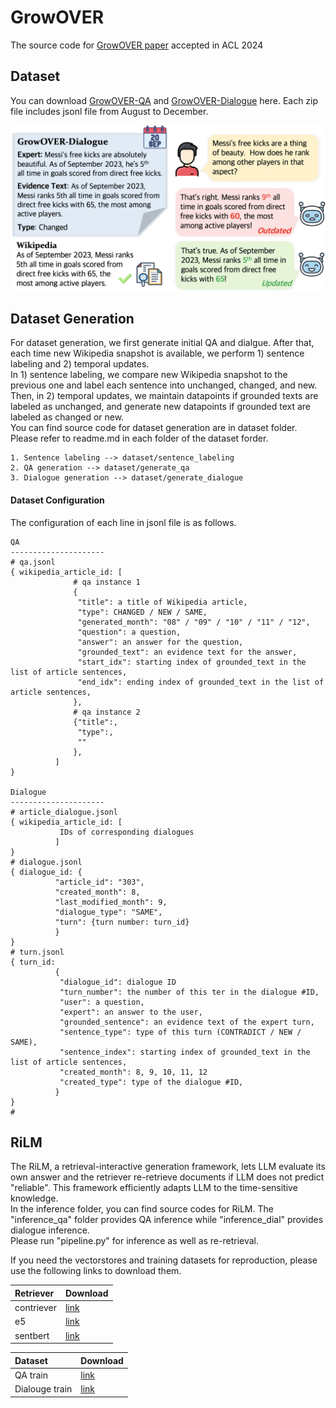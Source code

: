 # GrowOVER
The source code for [GrowOVER paper](https://arxiv.org/abs/2406.05606) accepted in ACL 2024

## Dataset
You can download [GrowOVER-QA](https://drive.google.com/uc?export=download&id=1IcpH71gL1_S9BDIthhvjqj8rKE7HCp1R) and [GrowOVER-Dialogue](https://drive.google.com/file/d/1vnGBRDKeD0O9gxGC1ZUvMi7ySgbhQtoq/view?usp=sharing) here. Each zip file includes jsonl file from August to December.

![Dataset](./image.png)

## Dataset Generation
For dataset generation, we first generate initial QA and dialgue. After that, each time new Wikipedia snapshot is available, we perform 1) sentence labeling and 2) temporal updates.     
In 1) sentence labeling, we compare new Wikipedia snapshot to the previous one and label each sentence into unchanged, changed, and new.   
Then, in 2) temporal updates, we maintain datapoints if grounded texts are labeled as unchanged, and generate new datapoints if grounded text are labeled as changed or new.     
You can find source code for dataset generation are in dataset folder. Please refer to readme.md in each folder of the dataset forder. 

```
1. Sentence labeling --> dataset/sentence_labeling
2. QA generation --> dataset/generate_qa
3. Dialogue generation --> dataset/generate_dialogue
```

#### Dataset Configuration
The configuration of each line in jsonl file is as follows.
```
QA
---------------------
# qa.jsonl
{ wikipedia_article_id: [
              # qa instance 1
              {
               "title": a title of Wikipedia article,
               "type": CHANGED / NEW / SAME,
               "generated_month": "08" / "09" / "10" / "11" / "12",
               "question": a question, 
               "answer": an answer for the question,
               "grounded_text": an evidence text for the answer,
               "start_idx": starting index of grounded_text in the list of article sentences,
               "end_idx": ending index of grounded_text in the list of article sentences,
              },
              # qa instance 2
              {"title":,
               "type":,
               ""
              },
          ]
}

Dialogue
---------------------
# article_dialogue.jsonl
{ wikipedia_article_id: [
           IDs of corresponding dialogues
          ]
}
# dialogue.jsonl
{ dialogue_id: {
          "article_id": "303",
          "created_month": 8,
          "last_modified_month": 9,
          "dialogue_type": "SAME",
          "turn": {turn number: turn_id}
          }
}
# turn.jsonl
{ turn_id: 
          {
           "dialogue_id": dialogue ID
           "turn_number": the number of this ter in the dialogue #ID,
           "user": a question,
           "expert": an answer to the user, 
           "grounded_sentence": an evidence text of the expert turn,
           "sentence_type": type of this turn (CONTRADICT / NEW / SAME),
           "sentence_index": starting index of grounded_text in the list of article sentences,
           "created_month": 8, 9, 10, 11, 12
           "created_type": type of the dialogue #ID,
          }
}           
# 
```

## RiLM 
The RiLM, a retrieval-interactive generation framework, lets LLM evaluate its own answer and the retriever re-retrieve documents if LLM does not predict "reliable". This framework efficiently adapts LLM to the time-sensitive knowledge.   
In the inference folder, you can find source codes for RiLM. The "inference_qa" folder provides QA inference while "inference_dial" provides dialogue inference.    
Please run "pipeline.py" for inference as well as re-retrieval.   

If you need the vectorstores and training datasets for reproduction, please use the following links to download them. 

|Retriever|Download|
|:---|:---|
|contriever|[link](https://drive.google.com/file/d/1J1U-ycDz_vbkWYMusbdDNrRNM_Umf-FH/view?usp=drive_link)|
|e5|[link](https://drive.google.com/file/d/1gce3mLrOI6OPV3oOepiqYMydpiZW-7rw/view?usp=sharing)|
|sentbert|[link](https://drive.google.com/file/d/1TBsOak4qu7x5aPrOspqmC8vPu7ubQQIs/view?usp=drive_link)|


|Dataset|Download|
|:---|:---|
|QA train|[link](https://drive.google.com/file/d/1J1U-ycDz_vbkWYMusbdDNrRNM_Umf-FH/view?usp=drive_link)|
|Dialouge train|[link](https://drive.google.com/file/d/1cna0Jy00rBFOBkUtGaSa7584IAm9VjF7/view?usp=sharing)|

